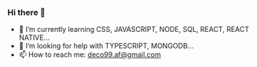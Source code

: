 ### Hi there 👋

- 🌱 I’m currently learning CSS, JAVASCRIPT, NODE, SQL, REACT, REACT NATIVE...
- 🤔 I’m looking for help with TYPESCRIPT, MONGODB...
- 📫 How to reach me: deco99.af@gmail.com

